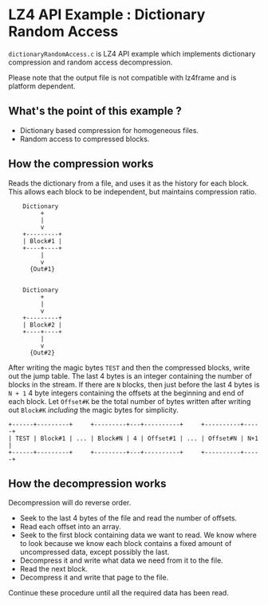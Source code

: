 # LZ4 API Example : Dictionary Random Access

`dictionaryRandomAccess.c` is LZ4 API example which implements dictionary compression and random access decompression.

Please note that the output file is not compatible with lz4frame and is platform dependent.


## What's the point of this example ?

 - Dictionary based compression for homogeneous files.
 - Random access to compressed blocks.


## How the compression works

Reads the dictionary from a file, and uses it as the history for each block.
This allows each block to be independent, but maintains compression ratio.

```
    Dictionary
         +
         |
         v
    +---------+
    | Block#1 |
    +----+----+
         |
         v
      {Out#1}


    Dictionary
         +
         |
         v
    +---------+
    | Block#2 |
    +----+----+
         |
         v
      {Out#2}
```

After writing the magic bytes `TEST` and then the compressed blocks, write out the jump table.
The last 4 bytes is an integer containing the number of blocks in the stream.
If there are `N` blocks, then just before the last 4 bytes is `N + 1` 4 byte integers containing the offsets at the beginning and end of each block.
Let `Offset#K` be the total number of bytes written after writing out `Block#K` *including* the magic bytes for simplicity.

```
+------+---------+     +---------+---+----------+     +----------+-----+
| TEST | Block#1 | ... | Block#N | 4 | Offset#1 | ... | Offset#N | N+1 |
+------+---------+     +---------+---+----------+     +----------+-----+
```

## How the decompression works

Decompression will do reverse order.

 - Seek to the last 4 bytes of the file and read the number of offsets.
 - Read each offset into an array.
 - Seek to the first block containing data we want to read.
   We know where to look because we know each block contains a fixed amount of uncompressed data, except possibly the last.
 - Decompress it and write what data we need from it to the file.
 - Read the next block.
 - Decompress it and write that page to the file.

Continue these procedure until all the required data has been read.

